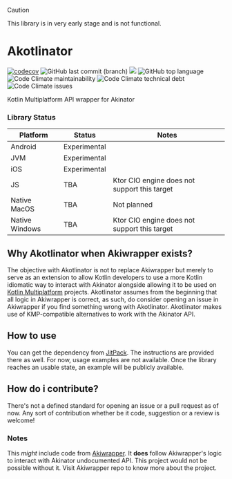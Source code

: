 > [!CAUTION]
> This library is in very early stage and is not functional.

# Akotlinator
[![codecov](https://codecov.io/gh/astatio/Akotlinator/graph/badge.svg?token=T2T04AXNAJ)](https://codecov.io/gh/astatio/Akotlinator) ![GitHub last commit (branch)](https://img.shields.io/github/last-commit/astatio/Akotlinator) [![](https://jitpack.io/v/astatio/Akotlinator.svg)](https://jitpack.io/#astatio/Akotlinator) ![GitHub top language](https://img.shields.io/github/languages/top/astatio/Akotlinator?logo=kotlin&color=7F52FF) ![Code Climate maintainability](https://img.shields.io/codeclimate/maintainability/astatio/Akotlinator) ![Code Climate technical debt](https://img.shields.io/codeclimate/tech-debt/astatio/Akotlinator) ![Code Climate issues](https://img.shields.io/codeclimate/issues/astatio/Akotlinator)

Kotlin Multiplatform API wrapper for Akinator

### Library Status

| Platform       | Status       | Notes                                        |
|----------------|--------------|----------------------------------------------|
| Android        | Experimental |                                              |
| JVM            | Experimental |                                              |
| iOS            | Experimental |                                              |
| JS             | TBA          | Ktor CIO engine does not support this target |
| Native MacOS   | TBA          | Not planned                                  |
| Native Windows | TBA          | Ktor CIO engine does not support this target |


## Why Akotlinator when Akiwrapper exists?
The objective with Akotlinator is not to replace Akiwrapper but merely to serve as an extension to allow Kotlin developers to use a more Kotlin idiomatic way to interact with Akinator alongside allowing it to be used on [Kotlin Multiplatform](https://kotlinlang.org/docs/multiplatform.html) projects. Akotlinator assumes from the beginning that all logic in Akiwrapper is correct, as such, do consider opening an issue in Akiwrapper if you find something wrong with Akotlinator. Akotlinator makes use of KMP-compatible alternatives to work with the Akinator API.

## How to use
You can get the dependency from [JitPack](https://jitpack.io/#astatio/Akotlinator). The instructions are provided there as well.
For now, usage examples are not available. Once the library reaches an usable state, an example will be publicly available.

## How do i contribute?
There's not a defined standard for opening an issue or a pull request as of now. Any sort of contribution whether be it code, suggestion or a review is welcome!

### Notes
This *might* include code from [Akiwrapper](https://github.com/markozajc/Akiwrapper). It **does** follow Akiwrapper's logic to interact with Akinator undocumented API. This project would not be possible without it. Visit Akiwrapper repo to know more about the project.
